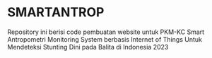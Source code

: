 # SMARTANTROP
Repository ini berisi code pembuatan website untuk PKM-KC Smart Antropometri Monitoring System berbasis Internet of Things Untuk Mendeteksi Stunting Dini pada Balita di Indonesia 2023
